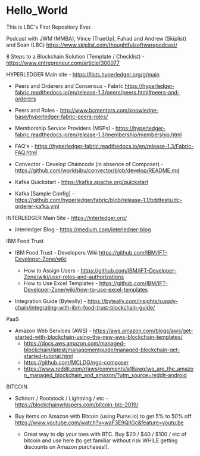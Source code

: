 # Hello_World
This is LBC's First Repository Ever.  

Podcast with JWM (MMBA), Vince (TrueUp), Fahad and Andrew (Skiplist) and Sean (LBC) https://www.skiplist.com/thoughtfulsoftwarepodcast/

8 Steps to a Blockchain Solution (Template / Checklist) - https://www.entrepreneur.com/article/300077

HYPERLEDGER
Main site - https://lists.hyperledger.org/g/main

 *  Peers and Orderers and Consensus - Fabric https://hyperledger-fabric.readthedocs.io/en/release-1.3/peers/peers.html#peers-and-orderers

 *  Peers and Roles - http://www.bcmentors.com/knowledge-base/hyperledger-fabric-peers-roles/

 *  Memborship Service Providers (MSPs) - https://hyperledger-fabric.readthedocs.io/en/release-1.3/membership/membership.html
 
 *  FAQ's - https://hyperledger-fabric.readthedocs.io/en/release-1.3/Fabric-FAQ.html
 
 *  Convector - Develop Chaincode (in absence of Composer) - https://github.com/worldsibu/convector/blob/develop/README.md
 
 *  Kafka Quickstart - https://kafka.apache.org/quickstart
 
 *  Kafka [Sample Config] - https://github.com/hyperledger/fabric/blob/release-1.1/bddtests/dc-orderer-kafka.yml

INTERLEDGER Main Site - https://interledger.org/
 *  Interledger Blog - https://medium.com/interledger-blog
 
 IBM Food Trust
 
 *  IBM Food Trust - Developers Wiki https://github.com/IBM/IFT-Developer-Zone/wiki
    *  How to Assign Users - https://github.com/IBM/IFT-Developer-Zone/wiki/user-roles-and-authorizations
    *  How to Use Excel Templates - https://github.com/IBM/IFT-Developer-Zone/wiki/how-to-use-excel-templates
 
 *  Integration Guide (Byteally) - https://byteally.com/insights/supply-chain/integrating-with-ibm-food-trust-blockchain-guide/

PaaS

 *  Amazon Web Services (AWS) - https://aws.amazon.com/blogs/aws/get-started-with-blockchain-using-the-new-aws-blockchain-templates/
    *  https://docs.aws.amazon.com/managed-blockchain/latest/managementguide/managed-blockchain-get-started-tutorial.html
    *  https://github.com/MCLDG/ngo-composer
    *  https://www.reddit.com/r/aws/comments/a18awq/we_are_the_amazon_managed_blockchain_and_amazon/?utm_source=reddit-android

BITCOIN

 *  Schnorr / Rootstock / Lightning / etc - https://blockchainwhispers.com/bitcoin-btc-2019/

 *  Buy items on Amazon with Bitcoin (using Purse.io) to get 5% to 50% off:  https://www.youtube.com/watch?v=waF3E9QIIGc&feature=youtu.be
    *  Great way to dip your toes with BTC.  Buy $20 / $40 / $100 / etc of bitcoin and use here (to get familiar without risk WHILE getting discounts on Amazon purchases!).



